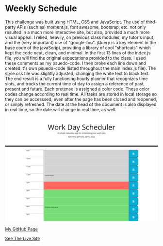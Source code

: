 # Weekly Schedule 

This challenge was built using HTML, CSS and JavaScript.  The use of third-party APIs (such as) moment.js, font awesome, bootsrap, etc. not only resulted in a much more interactive site, but also, provided a much more visual appeal.  I relied, heavily,  on previous class modules, my tutor's input, and the (very important) use of "google-foo".  jQuery is a key element in the base code of the javaScript, providing a library of cool "shortcuts" which kept the code neat, clean, and minimal.  In the first 13 lines of the index.js file, you will find the original expectations provided to the class.  I used these comments as my psuedo-code.  I then broke each line down and created it's own psuedo-code (listed throughout the main index.js file).  The style.css file was slightly adjusted, changing the white text to black text.  The end result is a fully functioning hourly planner that recognizes time slots, and tracks the current time of day to assign a reference of past, present and future.  Each pretense is assigned a color code.  These color codes change according to real time.  All tasks are stored in local storage so they can be accesssed, even after the page has been closed and reopened, or simply refreshed.  The date at the head of the document is also displayed in real time, so the date will change in real time, as well.  

<img src= "assets\screenshot\screencapture-file-C-Users-wlowr-onedrive-desktop-challenges-weekly-planner-index-html-2022-01-22-13_29_51.png" alt= "Weekly Schedule">

<a href= "https://github.com/wlowrimore/vandy-bc-weeklyp-2022" target= "_blank" rel= "noreferrer">My GitHub Page</a>

<a href= "https://wlowrimore.github.io/vandy-bc-weeklyp-2022/" target= "_blank" rel= "noreferrer">See The Live Site</a>